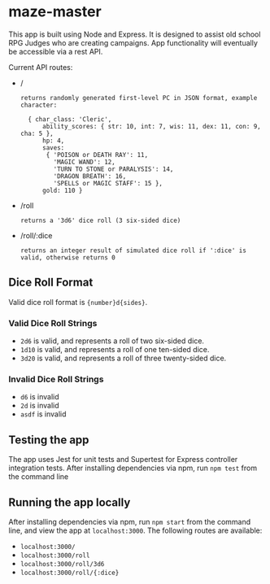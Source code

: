 # maze-master

This app is built using Node and Express. It is designed to assist old school RPG Judges who are creating campaigns. App functionality will eventually be accessible via a rest API.

Current API routes:

* /   

  ```
  returns randomly generated first-level PC in JSON format, example character:

 	{ char_class: 'Cleric',
        ability_scores: { str: 10, int: 7, wis: 11, dex: 11, con: 9, cha: 5 },
        hp: 4,
        saves:
         { 'POISON or DEATH RAY': 11,
           'MAGIC WAND': 12,
           'TURN TO STONE or PARALYSIS': 14,
           'DRAGON BREATH': 16,
           'SPELLS or MAGIC STAFF': 15 },
        gold: 110 }
  ```

* /roll   

  `returns a '3d6' dice roll (3 six-sided dice)`

* /roll/:dice

  `returns an integer result of simulated dice roll if ':dice' is valid, otherwise returns 0`

## Dice Roll Format ##

Valid dice roll format is `{number}d{sides}`. 

### Valid Dice Roll Strings ###

*  `2d6` is valid, and represents a roll of two six-sided dice. 
* `1d10` is valid, and represents a roll of one ten-sided dice. 
* `3d20` is valid, and represents a roll of three twenty-sided dice. 

### Invalid Dice Roll Strings ###

*  `d6` is invalid
*  `2d` is invalid
*  `asdf` is invalid

## Testing the app ##
 
The app uses Jest for unit tests and Supertest for Express controller integration tests. After installing dependencies via npm, run `npm test` from the command line

## Running the app locally ##

After installing dependencies via npm, run `npm start` from the command line, and view the app at `localhost:3000`. The following routes are available:

* `localhost:3000/`
* `localhost:3000/roll`
* `localhost:3000/roll/3d6`
* `localhost:3000/roll/{:dice}`
